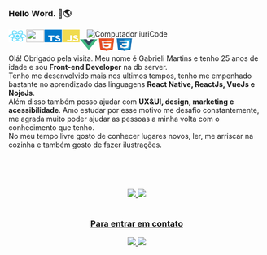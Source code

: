 ### Hello Word. 📲🌎

<img src="https://raw.githubusercontent.com/MicaelliMedeiros/micaellimedeiros/master/image/computer-illustration.png" min-width="300px" max-width="400px" width="350px" align="right" alt="Computador iuriCode">

<div align="center"> 
  <img align="left" height="25" width="35" src="https://raw.githubusercontent.com/devicons/devicon/master/icons/react/react-original.svg">
  <img align="left" height="25" width="35" src="https://cdn.jsdelivr.net/gh/devicons/devicon/icons/nodejs/nodejs-original.svg" />
  <img align="left" height="25" width="35" src="https://raw.githubusercontent.com/devicons/devicon/master/icons/typescript/typescript-plain.svg">
  <img align="left" height="25" width="35" src="https://raw.githubusercontent.com/devicons/devicon/master/icons/javascript/javascript-plain.svg">
  <img align="left" height="25" width="35" src="https://raw.githubusercontent.com/devicons/devicon/master/icons/vuejs/vuejs-original.svg">
  <img align="left" height="25" width="35" src="https://raw.githubusercontent.com/devicons/devicon/master/icons/html5/html5-original.svg">
  <img align="left" height="25" width="35" src="https://raw.githubusercontent.com/devicons/devicon/master/icons/css3/css3-original.svg">
</div>
<br><br>

<p align="left"> 
  Olá! Obrigado pela visita. Meu nome é Gabrieli Martins e tenho 25 anos de idade e sou <strong>Front-end Developer</strong> na db server.<br>
  Tenho me desenvolvido mais nos ultimos tempos, tenho me empenhado bastante no aprendizado das linguagens <strong>React Native, ReactJs, VueJs e NojeJs</strong>.<br>
  Além disso também posso ajudar com <strong>UX&UI, design, marketing e acessibilidade</strong>.
  Amo estudar por esse motivo me desafio constantemente, me agrada muito poder ajudar as pessoas a minha volta com o conhecimento que tenho.<br>
  No meu tempo livre gosto de conhecer lugares novos, ler, me arriscar na cozinha e também gosto de fazer ilustrações.
</p>

<br><br><br>

<div align="center">
 
  <a href="https://github.com/gabrielimartins7">
  <a href="https://github.com/gabrielimartins7">
  <img height="180em" src="https://github-readme-stats.vercel.app/api?username=gabrielimartins7&show_icons=true&theme=cobalt&hide_border=true&include_all_commits=true&count_private=true"/>
  <img height="180em" src="https://github-readme-stats.vercel.app/api/top-langs/?username=gabrielimartins7&layout=compact&langs_count=7&theme=cobalt&hide_border=true"/>
</div>

#

<h3 align="center">Para entrar em contato</h3>

<p align="center">
  <a href="https://www.linkedin.com/in/gabrielimartins7/">
    <img height="25px" src="https://img.shields.io/badge/-LINKEDIN-000000?style=flat-square&logo=Linkedin&logoColor=7e3ace&link=linkedin.com/in/gabrielimartins7/" />
  </a>

  <a href="mailto:martins.gabrieli.07.almeida@gmail.com">
    <img height="25px" src="https://img.shields.io/badge/-GMAIL-000000?style=flat-square&logo=Gmail&logoColor=7e3ace&link=mailto:martins.gabrieli.07.almeida@gmail.com" />
  </a>
</p>


#
